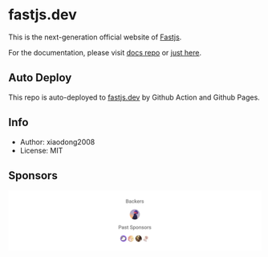 # fastjs.dev

This is the next-generation official website of [Fastjs](https://github.com/fastjs-team/core).

For the documentation, please visit [docs repo](https://github.com/fastjs-team/docs) or [just here](https://docs.fastjs.dev/).

## Auto Deploy

This repo is auto-deployed to [fastjs.dev](https://fastjs.dev) by Github Action and Github Pages.

## Info

- Author: xiaodong2008
- License: MIT

## Sponsors

<div align="center">
  <img src="https://raw.githubusercontent.com/xiaodong2008/sponsors/main/sponsors.wide.svg" />
</div>
